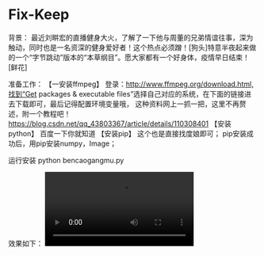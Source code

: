 # Fix-Keep
背景：
 最近刘畊宏的直播健身大火，了解了一下他与周董的兄弟情谊往事，深为触动，同时也是一名资深的健身爱好者！这个热点必须蹭！[狗头]特意半夜起来做的一个“字节跳动”版本的“本草纲目”。愿大家都有一个好身体，疫情早日结束！[鲜花]
 
 准备工作：
 【一安装ffmpeg】
 登录：http://www.ffmpeg.org/download.html,找到“Get packages & executable files”选择自己对应的系统，在下面的链接进去下载即可，最后记得配置环境变量哦，
 这种资料网上一抓一把，这里不再赘述，附一个教程吧！https://blog.csdn.net/qq_43803367/article/details/110308401
 【安装python】
 百度一下你就知道
 【安装pip】
 这个也是直接找度娘即可；
 pip安装成功后，用pip安装numpy，Image；
 
 运行安装
 python bencaogangmu.py
 
 效果如下：
 ![image](https://github.com/IPostMan/Fix-Keep/blob/main/show/show.mp4)
 
 
